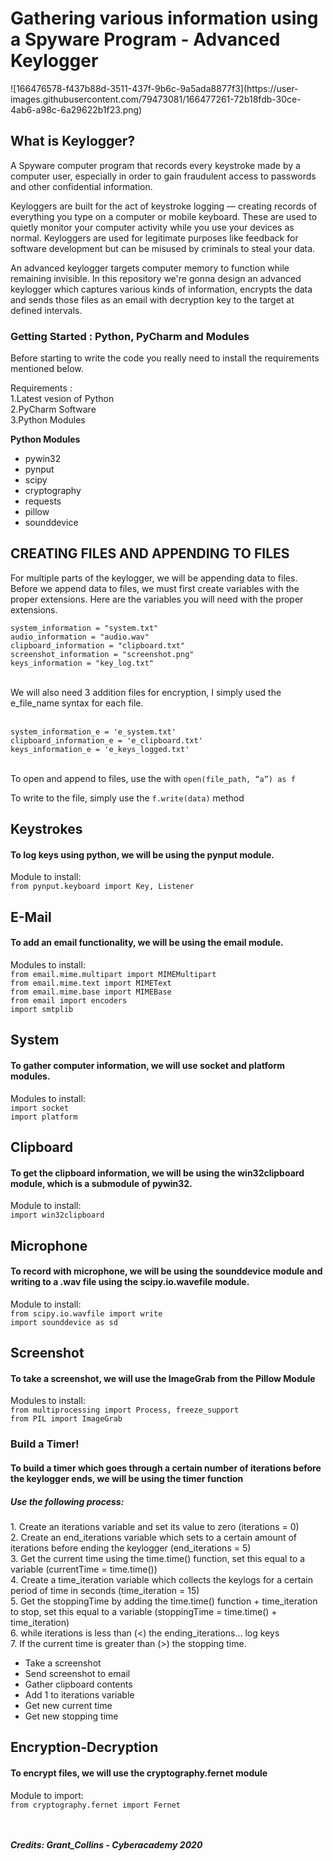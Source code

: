 # Gathering various information using a Spyware Program - Advanced Keylogger
<html>
<body>
   ![166476578-f437b88d-3511-437f-9b6c-9a5ada8877f3](https://user-images.githubusercontent.com/79473081/166477261-72b18fdb-30ce-4ab6-a98c-6a29622b1f23.png)


<h2>What is Keylogger?</h2>
<p>A Spyware computer program that records every keystroke made by a computer user, especially in order to gain fraudulent access to passwords and other confidential information.</p>
<p>Keyloggers are built for the act of keystroke logging — creating records of everything you type on a computer or mobile keyboard. These are used to quietly monitor your computer activity while you use your devices as normal. Keyloggers are used for legitimate purposes like feedback for software development but can be misused by criminals to steal your data.</p>
    
<p>An advanced keylogger targets computer memory to function while remaining invisible. In this repository we're gonna design an advanced keylogger which captures various kinds of information, encrypts the data and sends those files as an email with decryption key to the target at defined intervals.</p>

<h3><b>Getting Started : Python, PyCharm and Modules</h3></b> 

<p>Before starting to write the code you really need to install the requirements mentioned below.</p>

Requirements :<br>
     1.Latest vesion of Python<br>
     2.PyCharm Software<br>
     3.Python Modules

  <b>Python Modules</b><br>
    <ul>
        <li>pywin32</li>
        <li>pynput</li>
        <li>scipy</li>
        <li>cryptography</li>
        <li>requests</li>
        <li>pillow</li>
        <li>sounddevice</li>
        
  </ul>
    <h2>CREATING FILES AND APPENDING TO FILES</h2>
<p>For multiple parts of the keylogger, we will be appending data to files. Before we append data to files,
we must first create variables with the proper extensions. Here are the variables you will need with the
    proper extensions.</p>
<code>system_information = "system.txt"</code><br>
<code>audio_information = "audio.wav"</code><br>
<code>clipboard_information = "clipboard.txt"</code><br>
<code>screenshot_information = "screenshot.png"</code><br>
    <code>keys_information = "key_log.txt"</code><br>
<br>
<p>We will also need 3 addition files for encryption, I simply used the e_file_name syntax for each file.</p>
<br>
    <code>system_information_e = 'e_system.txt'</code><br>
    <code>clipboard_information_e = 'e_clipboard.txt'</code><br>
    <code>keys_information_e = 'e_keys_logged.txt'</code><br>
<br>
    <p>To open and append to files, use the with <code>open(file_path, “a”) as f</code></p>
    <p>To write to the file, simply use the <code>f.write(data)</code> method</p>
<h2>Keystrokes</h2>   
<h4>To log keys using python, we will be using the pynput module.</h4>
Module to install:<br>
    <code>from pynput.keyboard import Key, Listener</code><br>
<h2>E-Mail</h2>    
<h4>To add an email functionality, we will be using the email module.</h4>
Modules to install:<br>
    <code>from email.mime.multipart import MIMEMultipart</code><br>
    <code>from email.mime.text import MIMEText</code><br>
<code>from email.mime.base import MIMEBase</code><br>
<code>from email import encoders</code><br>
<code>import smtplib</code><br>

<h2>System</h2>
<h4>To gather computer information, we will use socket and platform modules.</h4>
Modules to install:<br>
<code>import socket</code><br>
<code>import platform</code>

<h2>Clipboard</h2>
<h4>To get the clipboard information, we will be using the win32clipboard module, which is a submodule of
pywin32.</h4>
Module to install:<br>
<code>import win32clipboard</code>

<h2>Microphone</h2>
<h4>To record with microphone, we will be using the sounddevice module and writing to a .wav file using the
scipy.io.wavefile module.</h4>
Module to install:<br>
<code>from scipy.io.wavfile import write</code><br>
<code>import sounddevice as sd</code>

<h2>Screenshot</h2>
<h4>To take a screenshot, we will use the ImageGrab from the Pillow Module</h4>
Modules to install:<br>
<code>from multiprocessing import Process, freeze_support</code><br>
<code>from PIL import ImageGrab</code>

<h3>Build a Timer!</h3>
 <h4>To build a timer which goes through a certain number of iterations before the keylogger ends, we will be using the
     timer function</h4>
<h5>Use the following process:</h5>
1. Create an iterations variable and set its value to zero (iterations = 0)<br>
2. Create an end_iterations variable which sets to a certain amount of iterations before ending the
keylogger (end_iterations = 5)<br>
3. Get the current time using the time.time() function, set this equal to a variable (currentTime =
time.time())<br>
4. Create a time_iteration variable which collects the keylogs for a certain period of time in seconds
(time_iteration = 15)<br>
5. Get the stoppingTime by adding the time.time() function + time_iteration to stop, set this equal to a
variable (stoppingTime = time.time() + time_iteration)<br>
6. while iterations is less than (<) the ending_iterations… log keys<br>
7. If the current time is greater than (>) the stopping time.<br>
<ul>    
    <li>Take a screenshot</li>
    <li>Send screenshot to email</li>
    <li>Gather clipboard contents</li>
    <li>Add 1 to iterations variable</li>
    <li>Get new current time</li>
    <li>Get new stopping time</li>
</ul>

<h2>Encryption-Decryption</h2>
<h4>To encrypt files, we will use the cryptography.fernet module</h4>
Module to import:<br>
    <code>from cryptography.fernet import Fernet</code><br>
<br>
<br>

<b><i>Credits: Grant_Collins - Cyberacademy 2020</i></b>
  </body>
  </html>
